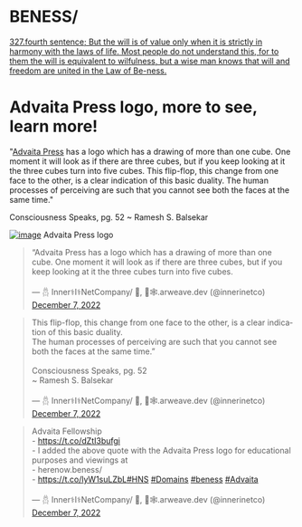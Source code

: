# BENESS/

[327.fourth sentence; But the will is of value only when it is strictly in harmony with the laws of life. Most people do not understand this, for to them the will is equivalent to wilfulness, but a wise man knows that will and freedom are united in the Law of Be-ness.](http://agniyoga.org/ay_en/Supermundane.php)



# Advaita Press logo, more to see, learn more!

"[Advaita Press](https://advaita.org/) has a logo which has a drawing of more than one cube. One moment it will look as if there are three cubes, but if you keep looking at it the three cubes turn into five cubes.
This flip-flop, this change from one face to the other, is a clear indication of this basic duality.
The human processes of perceiving are such that you cannot see both the faces at the same time."

Consciousness Speaks, pg. 52
~ Ramesh S. Balsekar 
<br>

[![image](https://www.bing.com/th?id=ODLS.cfe3a6d8-786b-4431-b900-418b161c1f6f&w=32&h=32&o=6&pid=13.1)](https://www.bing.com/th?id=ODLS.cfe3a6d8-786b-4431-b900-418b161c1f6f&w=32&h=32&o=6&pid=13.1) Advaita Press logo

<blockquote class="twitter-tweet"><p lang="en" dir="ltr">“Advaita Press has a logo which has a drawing of more than one cube. One moment it will look as if there are three cubes, but if you keep looking at it the three cubes turn into five cubes.</p>&mdash; 𓆣 Inner⚕I⚕NetCompany/ 🤝, 🐘🕸.arweave.dev (@innerinetco) <a href="https://twitter.com/innerinetco/status/1600581009367515163?ref_src=twsrc%5Etfw">December 7, 2022</a></blockquote> <script async src="https://platform.twitter.com/widgets.js" charset="utf-8"></script>
<blockquote class="twitter-tweet"><p lang="en" dir="ltr">This flip-flop, this change from one face to the other, is a clear indication of this basic duality. <br>The human processes of perceiving are such that you cannot see both the faces at the same time.”<br><br>Consciousness Speaks, pg. 52 <br>~ Ramesh S. Balsekar</p>&mdash; 𓆣 Inner⚕I⚕NetCompany/ 🤝, 🐘🕸.arweave.dev (@innerinetco) <a href="https://twitter.com/innerinetco/status/1600581011020070934?ref_src=twsrc%5Etfw">December 7, 2022</a></blockquote> <script async src="https://platform.twitter.com/widgets.js" charset="utf-8"></script>
<blockquote class="twitter-tweet"><p lang="en" dir="ltr">Advaita Fellowship<br>- <a href="https://t.co/dZtI3bufgi">https://t.co/dZtI3bufgi</a><br>- I added the above quote with the Advaita Press logo for educational purposes and viewings at <br>- herenow.beness/<br>- <a href="https://t.co/lyW1suLZbL">https://t.co/lyW1suLZbL</a><a href="https://twitter.com/hashtag/HNS?src=hash&amp;ref_src=twsrc%5Etfw">#HNS</a> <a href="https://twitter.com/hashtag/Domains?src=hash&amp;ref_src=twsrc%5Etfw">#Domains</a> <a href="https://twitter.com/hashtag/beness?src=hash&amp;ref_src=twsrc%5Etfw">#beness</a> <a href="https://twitter.com/hashtag/Advaita?src=hash&amp;ref_src=twsrc%5Etfw">#Advaita</a></p>&mdash; 𓆣 Inner⚕I⚕NetCompany/ 🤝, 🐘🕸.arweave.dev (@innerinetco) <a href="https://twitter.com/innerinetco/status/1600581012849057793?ref_src=twsrc%5Etfw">December 7, 2022</a></blockquote> <script async src="https://platform.twitter.com/widgets.js" charset="utf-8"></script>
